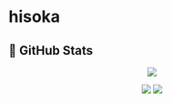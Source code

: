 # hisoka

## :wine_glass: GitHub Stats
<p align = 'center'>
    <img src='https://github-readme-streak-stats.herokuapp.com/?user=unsterblichenn&theme=omni&hide_border=true'>
</p>

<p align = 'center'>
    <img src='https://github-readme-stats.vercel.app/api?username=unsterblichenn&count_private=true&include_all_commits=true&show_icons=true&theme=omni&hide_border=true&line_height=27'/>
    <img src='https://github-readme-stats.vercel.app/api/top-langs/?username=unsterblichenn&show_icons=true&hide=php,html,typescript,css,markdown,python&theme=omni&line_height=27&hide_border=true'/>
</p>

<h2 align="center"></h2>
</p>
